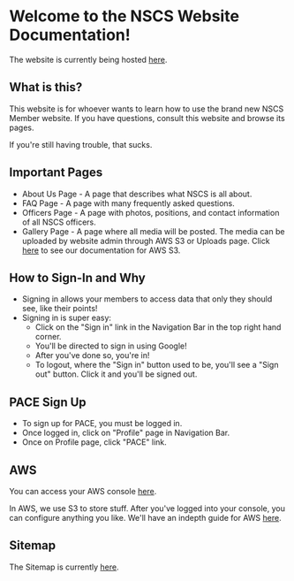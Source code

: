 # Welcome to the NSCS Website Documentation!

The website is currently being hosted [here](https://gentle-brook-56627.herokuapp.com/).

## What is this?

This website is for whoever wants to learn how to use the brand new NSCS Member website. If you have questions, consult this website and browse its pages.

If you're still having trouble, that sucks.  

## Important Pages

* About Us Page - A page that describes what NSCS is all about.
* FAQ Page - A page with many frequently asked questions.
* Officers Page - A page with photos, positions, and contact information of all NSCS officers. 
* Gallery Page - A page where all media will be posted. The media can be uploaded by website admin through AWS S3 or Uploads page. Click [here](index.md#AWS) to see our documentation for AWS S3.

## How to Sign-In and Why

* Signing in allows your members to access data that only they should see, like their points!
* Signing in is super easy:
	* Click on the "Sign in" link in the Navigation Bar in the top right hand corner.
	* You'll be directed to sign in using Google!
	* After you've done so, you're in!
	* To logout, where the "Sign in" button used to be, you'll see a "Sign out" button. Click it and you'll be signed out.

## PACE Sign Up

* To sign up for PACE, you must be logged in.
* Once logged in, click on "Profile" page in Navigation Bar.
* Once on Profile page, click "PACE" link.

## AWS

You can access your AWS console [here](https://aws.amazon.com/).

In AWS, we use S3 to store stuff. After you've logged into your console, you can configure anything you like. We'll have an indepth guide for AWS [here](aws.md).

## Sitemap

The Sitemap is currently [here](https://www.gloomaps.com/sqEA9FVKX6).